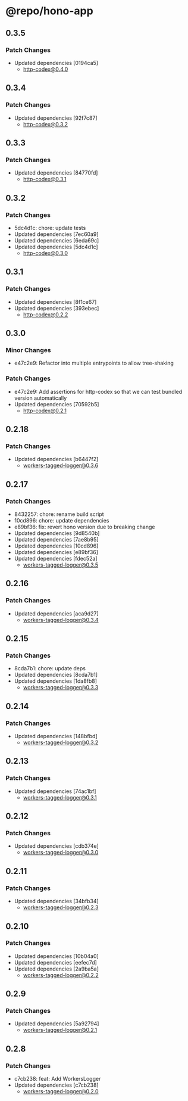 # @repo/hono-app

## 0.3.5

### Patch Changes

- Updated dependencies [0194ca5]
  - http-codex@0.4.0

## 0.3.4

### Patch Changes

- Updated dependencies [92f7c87]
  - http-codex@0.3.2

## 0.3.3

### Patch Changes

- Updated dependencies [84770fd]
  - http-codex@0.3.1

## 0.3.2

### Patch Changes

- 5dc4d1c: chore: update tests
- Updated dependencies [7ec60a9]
- Updated dependencies [6eda69c]
- Updated dependencies [5dc4d1c]
  - http-codex@0.3.0

## 0.3.1

### Patch Changes

- Updated dependencies [8f1ce67]
- Updated dependencies [393ebec]
  - http-codex@0.2.2

## 0.3.0

### Minor Changes

- e47c2e9: Refactor into multiple entrypoints to allow tree-shaking

### Patch Changes

- e47c2e9: Add assertions for http-codex so that we can test bundled version automatically
- Updated dependencies [70592b5]
  - http-codex@0.2.1

## 0.2.18

### Patch Changes

- Updated dependencies [b6447f2]
  - workers-tagged-logger@0.3.6

## 0.2.17

### Patch Changes

- 8432257: chore: rename build script
- 10cd896: chore: update dependencies
- e89bf36: fix: revert hono version due to breaking change
- Updated dependencies [9d8540b]
- Updated dependencies [7ae8b95]
- Updated dependencies [10cd896]
- Updated dependencies [e89bf36]
- Updated dependencies [fdec52a]
  - workers-tagged-logger@0.3.5

## 0.2.16

### Patch Changes

- Updated dependencies [aca9d27]
  - workers-tagged-logger@0.3.4

## 0.2.15

### Patch Changes

- 8cda7b1: chore: update deps
- Updated dependencies [8cda7b1]
- Updated dependencies [1da8fb8]
  - workers-tagged-logger@0.3.3

## 0.2.14

### Patch Changes

- Updated dependencies [148bfbd]
  - workers-tagged-logger@0.3.2

## 0.2.13

### Patch Changes

- Updated dependencies [74ac1bf]
  - workers-tagged-logger@0.3.1

## 0.2.12

### Patch Changes

- Updated dependencies [cdb374e]
  - workers-tagged-logger@0.3.0

## 0.2.11

### Patch Changes

- Updated dependencies [34bfb34]
  - workers-tagged-logger@0.2.3

## 0.2.10

### Patch Changes

- Updated dependencies [10b04a0]
- Updated dependencies [eefec7d]
- Updated dependencies [2a9ba5a]
  - workers-tagged-logger@0.2.2

## 0.2.9

### Patch Changes

- Updated dependencies [5a92794]
  - workers-tagged-logger@0.2.1

## 0.2.8

### Patch Changes

- c7cb238: feat: Add WorkersLogger
- Updated dependencies [c7cb238]
  - workers-tagged-logger@0.2.0
